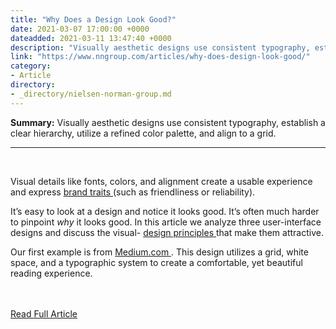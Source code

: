 ```yaml
---
title: "Why Does a Design Look Good?"
date: 2021-03-07 17:00:00 +0000
dateadded: 2021-03-11 13:47:40 +0000
description: "Visually aesthetic designs use consistent typography, establish a clear hierarchy, utilize a refined color palette, and align to a grid."
link: "https://www.nngroup.com/articles/why-does-design-look-good/"
category:
- Article
directory:
- _directory/nielsen-norman-group.md
---
```

<p><strong>Summary:</strong>&nbsp;Visually aesthetic designs use consistent typography, establish a clear hierarchy, utilize a refined color palette, and align to a grid.</p><hr/><br/><p> Visual details like fonts, colors, and alignment create a usable experience and express <a href="%22https:">  brand traits </a> (such as friendliness or reliability).</p><p> It’s easy to look at a design and notice it looks good. It’s often much harder to pinpoint <em>  why </em> it looks good. In this article we analyze three user-interface designs and discuss the visual- <a href="https://www.nngroup.com/articles/principles-visual-design/">  design principles </a> that make them attractive.</p><p> Our first example is from <a href="https://medium.c">  Medium.com </a> . This design utilizes a grid, white space, and a typographic system to create a comfortable, yet beautiful reading experience.</p><br/><br/><a href="http://www.nngroup.com/articles/why-does-design-look-good/">Read Full Article</a>
